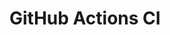 # GitHub Actions CI


























































































































































































































































































































































































































































































































































































































































































































































































































































































































































































































































































































































































































































































































































































































































































































































































































































































































































































































































































































































































































































































































































































































































































































































































































































































































































































































































































































































































































































































































































































































































































































































































































